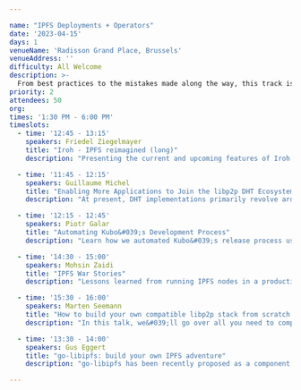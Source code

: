 ```yaml
---

name: "IPFS Deployments + Operators"
date: '2023-04-15'
days: 1
venueName: 'Radisson Grand Place, Brussels'
venueAddress: ''
difficulty: All Welcome
description: >-
  From best practices to the mistakes made along the way, this track is a chance to highlight how members of the community are running IPFS nodes at scale. Let&#039;s share what&#039;s working well and what implementations can do to make things even better!
priority: 2
attendees: 50
org: 
times: '1:30 PM - 6:00 PM'
timeslots:
  - time: '12:45 - 13:15'
    speakers: Friedel Ziegelmayer
    title: "Iroh - IPFS reimagined (long)"
    description: "Presenting the current and upcoming features of Iroh."

  - time: '11:45 - 12:15'
    speakers: Guillaume Michel
    title: "Enabling More Applications to Join the libp2p DHT Ecosystem"
    description: "At present, DHT implementations primarily revolve around IPFS. However, it&#039;s possible for other applications that leverage libp2p to utilize the DHT without the need to participate in the IPFS DHT and store IPFS data. This presentation outlines a strategy to divide the existing DHT into two parts: a lightweight, multipurpose DHT and an IPFS DHT protocol built on top of it. This proposed approach would enable non-IPFS applications to join the lightweight DHT while running their own protocol on top of it. This would promote interoperability with other applications, contribute to the growth of the libp2p DHT, and enhance the security of all its users."

  - time: '12:15 - 12:45'
    speakers: Piotr Galar
    title: "Automating Kubo&#039;s Development Process"
    description: "Learn how we automated Kubo&#039;s release process using kuboreleaser and migrated from CircleCI to GitHub Actions. Discover the benefits of automation and how we use Grafana to monitor our development pipeline. Perfect for developers and DevOps engineers interested in improving the developer experience in their projects."

  - time: '14:30 - 15:00'
    speakers: Mohsin Zaidi
    title: "IPFS War Stories"
    description: "Lessons learned from running IPFS nodes in a production environment.  Ceramic Network&#039;s operational burden from IPFS nodes."

  - time: '15:30 - 16:00'
    speakers: Marten Seemann
    title: "How to build your own compatible libp2p stack from scratch in an afternoon"
    description: "In this talk, we&#039;ll go over all you need to compose a modern and minimal libp2p stack."

  - time: '13:30 - 14:00'
    speakers: Gus Eggert
    title: "go-libipfs: build your own IPFS adventure"
    description: "go-libipfs has been recently proposed as a component library for building IPFS applications and implementations in Go. The goal of this effort is to help people build things. In this talk we will use examples to showcase things that are easy to do with go-libipfs that have been difficult to achieve up to now. More information can be found at: https://github.com/ipfs/go-libipfs"

---
```

